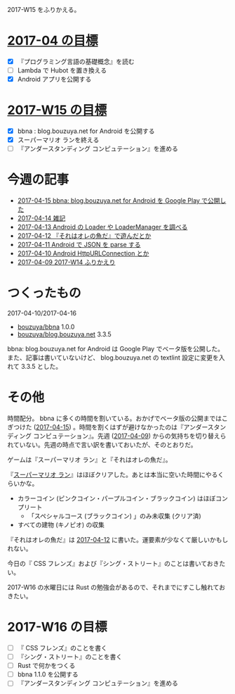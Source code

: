 2017-W15 をふりかえる。

# [2017-04 の目標][2017-03-31]

- [x] 『プログラミング言語の基礎概念』を読む
- [ ] Lambda で Hubot を置き換える
- [x] Android アプリを公開する

# [2017-W15 の目標][2017-04-09]

- [x] bbna : blog.bouzuya.net for Android を公開する
- [x] スーパーマリオ ランを終える
- [ ] 『アンダースタンディング コンピュテーション』を進める

# 今週の記事

- [2017-04-15 bbna: blog.bouzuya.net for Android を Google Play で公開した][2017-04-15]
- [2017-04-14 雑記][2017-04-14]
- [2017-04-13 Android の Loader や LoaderManager を調べる][2017-04-13]
- [2017-04-12 『それはオレの魚だ』で遊んだとか][2017-04-12]
- [2017-04-11 Android で JSON を parse する][2017-04-11]
- [2017-04-10 Android HttpURLConnection とか][2017-04-10]
- [2017-04-09 2017-W14 ふりかえり][2017-04-09]

# つくったもの

2017-04-10/2017-04-16

- [bouzuya/bbna][] 1.0.0
- [bouzuya/blog.bouzuya.net][] 3.3.5

bbna: blog.bouzuya.net for Android は Google Play でベータ版を公開した。また、記事は書いていないけど、 blog.bouzuya.net の textlint 設定に変更を入れて 3.3.5 とした。

# その他

時間配分。 bbna に多くの時間を割いている。おかげでベータ版の公開まではこぎつけた ([2017-04-15][]) 。時間を割くはずが避けなかったのは『アンダースタンディング コンピュテーション』。先週 ([2017-04-09][]) からの気持ちを切り替えられていない。先週の時点で言い訳を書いておいたが、そのとおりだ。

ゲームは『スーパーマリオ ラン』と『それはオレの魚だ』。

『[スーパーマリオ ラン](https://supermariorun.com/ja/)』はほぼクリアした。あとは本当に空いた時間にやるくらいかな。

- カラーコイン (ピンクコイン・パープルコイン・ブラックコイン) はほぼコンプリート
  - 「スペシャルコース (ブラックコイン) 」のみ未収集 (クリア済)
- すべての建物 (キノピオ) の収集

『それはオレの魚だ』は [2017-04-12][] に書いた。運要素が少なくて厳しいかもしれない。

今日の『 CSS フレンズ』および『シング・ストリート』のことは書いておきたい。

2017-W16 の水曜日には Rust の勉強会があるので、それまでにすこし触れておきたい。

# 2017-W16 の目標

- [ ] 『 CSS フレンズ』のことを書く
- [ ] 『シング・ストリート』のことを書く
- [ ] Rust で何かをつくる
- [ ] bbna 1.1.0 を公開する
- [ ] 『アンダースタンディング コンピュテーション』を進める

[2017-03-31]: http://blog.bouzuya.net/2017/03/31/
[2017-04-09]: http://blog.bouzuya.net/2017/04/09/
[2017-04-10]: http://blog.bouzuya.net/2017/04/10/
[2017-04-11]: http://blog.bouzuya.net/2017/04/11/
[2017-04-12]: http://blog.bouzuya.net/2017/04/12/
[2017-04-13]: http://blog.bouzuya.net/2017/04/13/
[2017-04-14]: http://blog.bouzuya.net/2017/04/14/
[2017-04-15]: http://blog.bouzuya.net/2017/04/15/
[bouzuya/bbna]: https://github.com/bouzuya/bbna
[bouzuya/blog.bouzuya.net]: https://github.com/bouzuya/blog.bouzuya.net
